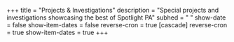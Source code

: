 +++
title = "Projects & Investigations"
description = "Special projects and investigations showcasing the best of Spotlight PA"
subhed = " "
show-date = false
show-item-dates = false
reverse-cron = true
[cascade]
reverse-cron = true
show-item-dates = true
+++
